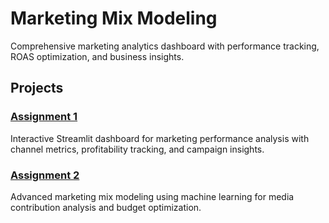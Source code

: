 # Marketing Mix Modeling

Comprehensive marketing analytics dashboard with performance tracking, ROAS optimization, and business insights.

## Projects

### [Assignment 1](./assignment_1/)
Interactive Streamlit dashboard for marketing performance analysis with channel metrics, profitability tracking, and campaign insights.

### [Assignment 2](./assignment_2/)
Advanced marketing mix modeling using machine learning for media contribution analysis and budget optimization.
